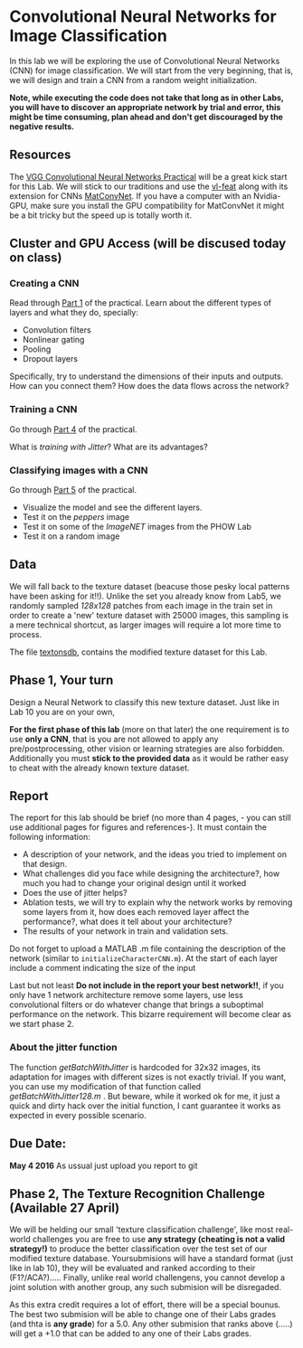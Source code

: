 # Convolutional Neural Networks for Image Classification
In this lab we will be exploring the use of Convolutional Neural Networks (CNN) for image classification. We will start from the very beginning, that is, we will design and train a CNN from a random weight initialization.

**Note, while executing the code does not take that long as in other Labs, you will have to discover an appropriate network by trial and error, this might be time consuming, plan ahead and don't get discouraged by the negative results.**

## Resources
The [VGG Convolutional Neural Networks Practical](http://www.robots.ox.ac.uk/~vgg/practicals/cnn/index.html) will be a great kick start for this Lab. We will stick to our traditions and use the [vl-feat](http://www.vlfeat.org/matlab/matlab.html) along with its extension for CNNs [MatConvNet](http://www.vlfeat.org/matconvnet/functions/). If you have a computer with an Nvidia-GPU, make sure you install the GPU compatibility for MatConvNet it might be a bit tricky but the speed up is totally worth it.

## Cluster and GPU Access (will be discused today on class)

### Creating a CNN
Read through [Part 1](http://www.robots.ox.ac.uk/~vgg/practicals/cnn/index.html#part1) of the practical.
Learn about the different types of layers and what they do, specially:

- Convolution filters
- Nonlinear gating
- Pooling
- Dropout layers

Specifically, try to understand the dimensions of their inputs and outputs. How can you connect them? How does the data flows across the network?

### Training a CNN

Go through [Part 4](http://www.robots.ox.ac.uk/~vgg/practicals/cnn/index.html#part-4-learning-a-character-cnn) of the practical.

What is *training with Jitter*?
What are its advantages?


### Classifying images with a CNN

Go through [Part 5](http://www.robots.ox.ac.uk/~vgg/practicals/cnn/index.html#part-5-using-pretrained-models) of the practical.

- Visualize the model and see the different layers.
- Test it on the *peppers* image
- Test it on some of the *ImageNET* images from the PHOW Lab
- Test it on a random image

## Data

We will fall back to the texture dataset (beacuse those pesky local patterns have been asking for it!!). Unlike the set you already know from Lab5, we randomly sampled *128x128* patches from each image in the train set in order to create a 'new' texture dataset with 25000 images, this sampling is a mere technical shortcut, as larger images will require a lot more time to process.

The file [textonsdb](), contains the modified texture dataset for this Lab.

## Phase 1, Your turn

Design a Neural Network to classify this new texture dataset. Just like in Lab 10 you are on your own, 

**For the first phase of this lab** (more on that later) the one requirement is to use **only a CNN**, that is you are not allowed to apply any pre/postprocessing, other vision or learning strategies are also forbidden. Additionally you must **stick to the provided data** as it would be rather easy to cheat with the already known texture dataset.

## Report
The report for this lab should be brief (no more than 4 pages, - you can still use additional pages for figures and references-). It must contain the following information:

- A description of your network, and the ideas you tried to implement on that design.
- What challenges did you face while designing the architecture?, how much you had to change your original design until it worked
- Does the use of jitter helps?
- Ablation tests, we will try to explain why the network works by removing some layers from it, how does each removed layer affect the performance?, what does it tell about your architecture?
- The results of your network in train and validation sets.

Do not forget to upload a MATLAB .m file containing the description of the network (similar to ``initializeCharacterCNN.m``). At the start of each layer include a comment indicating the size of the input

Last but not least **Do not include in the report your best network!!**, if you only have 1 network architecture remove some layers, use less convolutional filters or do whatever change that brings a suboptimal performance on the network. This bizarre requirement will become clear as we start phase 2.

### About the jitter function
The function *getBatchWithJitter* is hardcoded for 32x32 images, its adaptation for images with different sizes is not exactly trivial. If you want, you can use my modification of that function called *getBatchWithJitter128.m* . But beware, while it worked ok for me, it just a quick and dirty hack over the initial function, I cant guarantee it works as expected in every possible scenario.

## Due Date:
**May 4 2016** As ussual just upload you report to git

## Phase 2, The Texture Recognition Challenge (Available 27 April)
We will be helding our small 'texture classification challenge', like most real-world challenges you are free to use **any strategy (cheating is not a valid strategy!)** to produce the better classification over the test set of our modified texture database. Yoursubmisions will have a standard format (just like in lab 10), they will be evaluated and ranked according to their (F1?/ACA?)..... Finally, unlike real world challengens, you cannot develop a joint solution with another group, any such submision will be disregaded. 

As this extra credit requires a lot of effort, there will be a special bounus. The best two submision will be able to change one of their Labs grades (and thta is **any grade**) for a 5.0. Any other submision that ranks above (.....) will get a +1.0 that can be added to any one of their Labs grades. 




